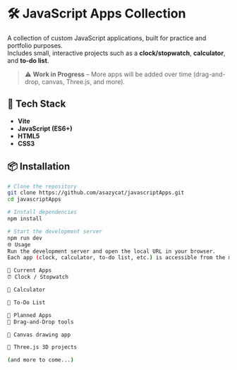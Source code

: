# 🛠️ JavaScript Apps Collection

A collection of custom JavaScript applications, built for practice and portfolio purposes.  
Includes small, interactive projects such as a **clock/stopwatch**, **calculator**, and **to-do list**.  

> ⚠️ **Work in Progress** – More apps will be added over time (drag-and-drop, canvas, Three.js, and more).  

## 🚀 Tech Stack
- **Vite**
- **JavaScript (ES6+)**
- **HTML5**
- **CSS3**

## 📦 Installation

```bash
# Clone the repository
git clone https://github.com/asazycat/javascriptApps.git
cd javascriptApps

# Install dependencies
npm install

# Start the development server
npm run dev
🌐 Usage
Run the development server and open the local URL in your browser.
Each app (clock, calculator, to-do list, etc.) is accessible from the main page.

📸 Current Apps
⏰ Clock / Stopwatch

🧮 Calculator

📝 To-Do List

📅 Planned Apps
🔗 Drag-and-Drop tools

🎨 Canvas drawing app

🌌 Three.js 3D projects

(and more to come...)
